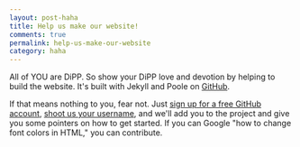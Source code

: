 ```yaml
---
layout: post-haha
title: Help us make our website!
comments: true
permalink: help-us-make-our-website
category: haha
---
```


All of YOU are DiPP. So show your DiPP love and devotion by helping to build the website. It's built with Jekyll and Poole on [GitHub](https://github.com/uc-dipp/uc-dipp.github.io).

If that means nothing to you, fear not. Just [sign up for a free GitHub account](http://github.com), [shoot us your username](mailto:hackharris14@gmail.com), and we'll add you to the project and give you some pointers on how to get started. If you can Google "how to change font colors in HTML," you can contribute.
